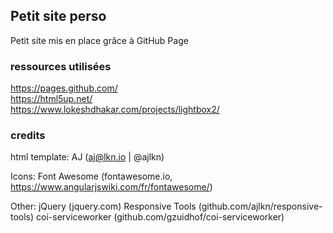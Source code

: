 ## Petit site perso

Petit site mis en place grâce à GitHub Page



### ressources utilisées

https://pages.github.com/  <br>
https://html5up.net/ <br>
https://www.lokeshdhakar.com/projects/lightbox2/ <br>




### credits

html template:
	AJ (aj@lkn.io | @ajlkn)

Icons:
	Font Awesome (fontawesome.io, https://www.angularjswiki.com/fr/fontawesome/)

Other:
	jQuery (jquery.com)
	Responsive Tools (github.com/ajlkn/responsive-tools)
	coi-serviceworker (github.com/gzuidhof/coi-serviceworker)